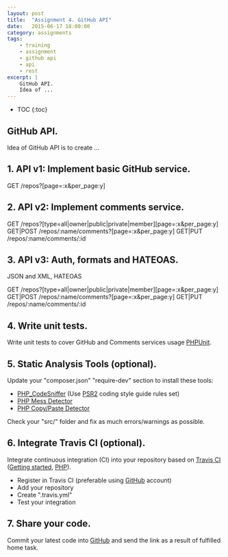 ```yaml
---
layout: post
title:  "Assignment 4. GitHub API"
date:   2015-06-17 18:00:00
category: assignments
tags:
    - training
    - assignment
    - github api
    - api
    - rest
excerpt: |
    GitHub API.
    Idea of ...
---
```

* TOC
{:toc}

## GitHub API.

Idea of GitHub API is to create ...

## 1. API v1: Implement basic GitHub service.

GET /repos?[page=:x&per_page:y]

## 2. API v2: Implement comments service.

GET         /repos?[type=all|owner|public|private|member][page=:x&per_page:y]
GET|POST    /repos/:name/comments?[page=:x&per_page:y]
GET|PUT     /repos/:name/comments/:id

## 3. API v3: Auth, formats and HATEOAS.

JSON and XML, HATEOAS

GET         /repos?[type=all|owner|public|private|member][page=:x&per_page:y]
GET|POST    /repos/:name/comments?[page=:x&per_page:y]
GET|PUT     /repos/:name/comments/:id
 
## 4. Write unit tests.

Write unit tests to cover GitHub and Comments services usage [PHPUnit][phpunit].

## 5. Static Analysis Tools (optional).

Update your "composer.json" "require-dev" section to install these tools:

* [PHP_CodeSniffer][phpcs] (Use [PSR2][psr2] coding style guide rules set)
* [PHP Mess Detector][phpmd]
* [PHP Copy/Paste Detector][phpcpd]

Check your "src/" folder and fix as much errors/warnings as possible.
  
## 6. Integrate Travis CI (optional).
 
Integrate continuous integration (CI) into your repository based on [Travis CI][travis-ci]
([Getting started][travis-ci-gs], [PHP][travis-ci-php]).
 
* Register in Travis CI (preferable using [GitHub][github] account)
* Add your repository
* Create ".travis.yml"
* Test your integration

## 7. Share your code.

Commit your latest code into [GitHub][github] and send the link as a result of fulfilled home task.

[github]:               https://github.com/
[phpunit]:              https://phpunit.de/
[phpcs]:                https://github.com/squizlabs/PHP_CodeSniffer
[psr2]:                 https://github.com/php-fig/fig-standards/blob/master/accepted/PSR-2-coding-style-guide.md
[phpmd]:                http://phpmd.org/
[phpcpd]:               https://github.com/sebastianbergmann/phpcpd
[travis-ci]:            https://travis-ci.org/
[travis-ci-gs]:         http://docs.travis-ci.com/user/getting-started/
[travis-ci-php]:        http://docs.travis-ci.com/user/languages/php